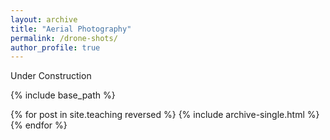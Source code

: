 ```yaml
---
layout: archive
title: "Aerial Photography"
permalink: /drone-shots/
author_profile: true
---
```


Under Construction

{% include base_path %}

{% for post in site.teaching reversed %}
  {% include archive-single.html %}
{% endfor %}
